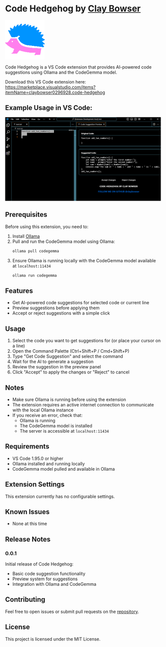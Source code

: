 # Code Hedgehog by [Clay Bowser](https://github.com/claybowser)

![code-hedgehog hedgehog cartoon icon](code-hedgehog-icon.png "code-hedgehog hedgehog cartoon icon")

Code Hedgehog is a VS Code extension that provides AI-powered code suggestions using Ollama and the CodeGemma model.

Download this VS Code extension here: https://marketplace.visualstudio.com/items?itemName=claybowser0296928.code-hedgehog

## Example Usage in VS Code:
![2024-12-04 Screenshot of code-hedgehog's code suggestion feature.](code-hedgehog-example.PNG "2024-12-04 Screenshot of code-hedgehog's code suggestion feature.")

## Prerequisites

Before using this extension, you need to:

1. Install [Ollama](https://ollama.ai/)
2. Pull and run the CodeGemma model using Ollama:
   ```bash
   ollama pull codegemma
   ```
3. Ensure Ollama is running locally with the CodeGemma model available at `localhost:11434`
    ```bash
    ollama run codegemma
    ```

## Features

- Get AI-powered code suggestions for selected code or current line
- Preview suggestions before applying them
- Accept or reject suggestions with a simple click

## Usage

1. Select the code you want to get suggestions for (or place your cursor on a line)
2. Open the Command Palette (Ctrl+Shift+P / Cmd+Shift+P)
3. Type "Get Code Suggestion" and select the command
4. Wait for the AI to generate a suggestion
5. Review the suggestion in the preview panel
6. Click "Accept" to apply the changes or "Reject" to cancel

## Notes

- Make sure Ollama is running before using the extension
- The extension requires an active internet connection to communicate with the local Ollama instance
- If you receive an error, check that:
  - Ollama is running
  - The CodeGemma model is installed
  - The server is accessible at `localhost:11434`

## Requirements

- VS Code 1.95.0 or higher
- Ollama installed and running locally
- CodeGemma model pulled and available in Ollama

## Extension Settings

This extension currently has no configurable settings.

## Known Issues

- None at this time

## Release Notes

### 0.0.1

Initial release of Code Hedgehog:
- Basic code suggestion functionality
- Preview system for suggestions
- Integration with Ollama and CodeGemma

## Contributing

Feel free to open issues or submit pull requests on the [repository](https://github.com/claybowser).

## License

This project is licensed under the MIT License.
